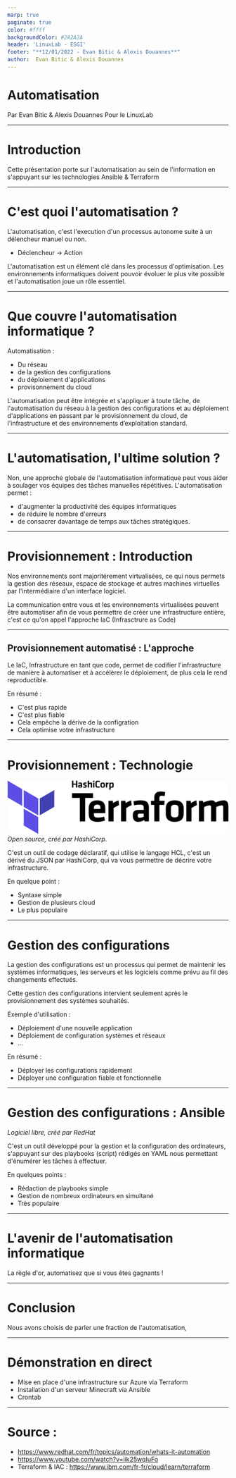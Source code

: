 ```yaml
---
marp: true
paginate: true
color: #ffff
backgroundColor: #2A2A2A
header: 'LinuxLab - ESGI'
footer: "**12/01/2022 - Evan Bitic & Alexis Douannes**"
author:  Evan Bitic & Alexis Douannes
---
```


# Automatisation

Par Evan Bitic & Alexis Douannes
Pour le LinuxLab 

---

# Introduction

Cette présentation porte sur l'automatisation au sein de l'information en s'appuyant sur les technologies Ansible & Terraform

---

# C'est quoi l'automatisation ?

L'automatisation, c'est l'execution d'un processus autonome suite à un délencheur manuel ou non.

- Déclencheur -> Action

L'automatisation est un élément clé dans les processus d'optimisation. Les environnements informatiques doivent pouvoir évoluer le plus vite possible et l'automatisation joue un rôle essentiel.

---

# Que couvre l'automatisation informatique ?

Automatisation :
- Du réseau
- de la gestion des configurations
- du déploiement d'applications
- provisonnement du cloud

L'automatisation peut être intégrée et s'appliquer à toute tâche, de l'automatisation du réseau à la gestion des configurations et au déploiement d'applications en passant par le provisionnement du cloud, de l'infrastructure et des environnements d’exploitation standard.

---

# L'automatisation, l'ultime solution ?

Non, une approche globale de l'automatisation informatique peut vous aider à soulager vos équipes des tâches manuelles répétitives. L'automatisation permet :
- d'augmenter la productivité des équipes informatiques
- de réduire le nombre d'erreurs
- de consacrer davantage de temps aux tâches stratégiques.

---

# Provisionnement : Introduction

Nos environnements sont majoritérement virtualisées, ce qui nous permets la gestion des réseaux, espace de stockage et autres machines virtuelles par l'intermédiaire d'un interface logiciel.

La communication entre vous et les environnements virtualisées peuvent être automatiser afin de vous permettre de créer une infrastructure entière, c'est ce qu'on appel l'approche IaC (Infrasctrure as Code)

---

## Provisionnement automatisé : L'approche

Le IaC, Infrastructure en tant que code, permet de codifier l'infrastructure de manière à automatiser et à accélèrer le déploiement, de plus cela le rend reproductible. 

En résumé :
- C'est plus rapide
- C'est plus fiable
- Cela empêche la dérive de la configration
- Cela optimise votre infrastructure

---
<!--
_backgroundColor: white
_color: #000000
-->

# Provisionnement : Technologie
![width:300px](img/Terraform_Logo.png)
*Open source, créé par HashiCorp.*

C'est un outil de codage déclaratif, qui utilise le langage HCL, c'est un dérivé du JSON par HashiCorp, qui va vous permettre de décrire votre infrastructure.

En quelque point : 
- Syntaxe simple
- Gestion de plusieurs cloud
- Le plus populaire

---

# Gestion des configurations

La gestion des configurations est un processus qui permet de maintenir les systèmes informatiques, les serveurs et les logiciels comme prévu au fil des changements effectués.

Cette gestion des configurations intervient seulement après le provisionnement des systèmes souhaités.

Exemple d'utilisation :
- Déploiement d'une nouvelle application
- Déploiement de configuration systèmes et réseaux
- ...

En résumé :
- Déployer les configurations rapidement
- Déployer une configuration fiable et fonctionnelle

---

# Gestion des configurations : Ansible
*Logiciel libre, créé par RedHat*

C'est un outil développé pour la gestion et la configuration des ordinateurs, s'appuyant sur des playbooks (script) rédigés en YAML nous permettant d'énumérer les tâches à effectuer.

En quelques points :
- Rédaction de playbooks simple
- Gestion de nombreux ordinateurs en simultané
- Très populaire

---

# L'avenir de l'automatisation informatique



La règle d'or, automatisez que si vous êtes gagnants !

---

# Conclusion

Nous avons choisis de parler une fraction de l'automatisation,

---

# Démonstration en direct

- Mise en place d'une infrastructure sur Azure via Terraform
- Installation d'un serveur Minecraft via Ansible
- Crontab

---

# Source : 
- https://www.redhat.com/fr/topics/automation/whats-it-automation 
- https://www.youtube.com/watch?v=iik25wqIuFo
- Terraform & IAC : https://www.ibm.com/fr-fr/cloud/learn/terraform